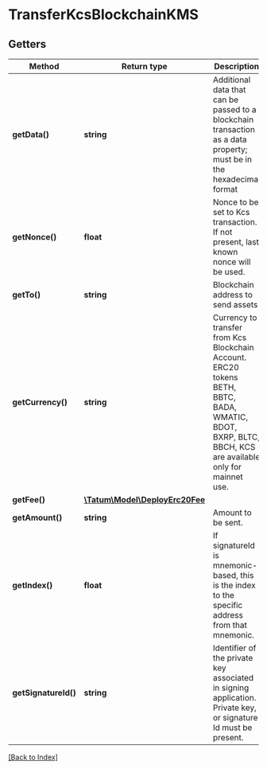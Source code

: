 # TransferKcsBlockchainKMS

## Getters

Method | Return type | Description | Notes
------------ | ------------- | ------------- | -------------
**getData()** | **string** | Additional data that can be passed to a blockchain transaction as a data property; must be in the hexadecimal format | [optional]
**getNonce()** | **float** | Nonce to be set to Kcs transaction. If not present, last known nonce will be used. | [optional]
**getTo()** | **string** | Blockchain address to send assets |
**getCurrency()** | **string** | Currency to transfer from Kcs Blockchain Account. ERC20 tokens BETH, BBTC, BADA, WMATIC, BDOT, BXRP, BLTC, BBCH, KCS are available only for mainnet use. |
**getFee()** | [**\Tatum\Model\DeployErc20Fee**](DeployErc20Fee.md) |  | [optional]
**getAmount()** | **string** | Amount to be sent. |
**getIndex()** | **float** | If signatureId is mnemonic-based, this is the index to the specific address from that mnemonic. | [optional]
**getSignatureId()** | **string** | Identifier of the private key associated in signing application. Private key, or signature Id must be present. |

[[Back to Index]](../index.md)
